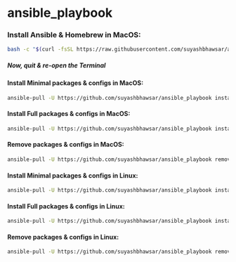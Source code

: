 # ansible_playbook

### Install Ansible & Homebrew in MacOS:

```bash
bash -c "$(curl -fsSL https://raw.githubusercontent.com/suyashbhawsar/ansible_playbook/main/macOS-setup.sh)"
```

##### Now, quit & re-open the Terminal

#### Install Minimal packages & configs in MacOS:

```bash
ansible-pull -U https://github.com/suyashbhawsar/ansible_playbook install.yml --tags mac-minimal
```

#### Install Full packages & configs in MacOS:

```bash
ansible-pull -U https://github.com/suyashbhawsar/ansible_playbook install.yml --tags mac-full
```

#### Remove packages & configs in MacOS:

```bash
ansible-pull -U https://github.com/suyashbhawsar/ansible_playbook remove.yml --tags mac
```

#### Install Minimal packages & configs in Linux:

```bash
ansible-pull -U https://github.com/suyashbhawsar/ansible_playbook install.yml --tags linux-minimal
```

#### Install Full packages & configs in Linux:

```bash
ansible-pull -U https://github.com/suyashbhawsar/ansible_playbook install.yml --tags linux-full
```

#### Remove packages & configs in Linux:

```bash
ansible-pull -U https://github.com/suyashbhawsar/ansible_playbook remove.yml --tags linux
```
